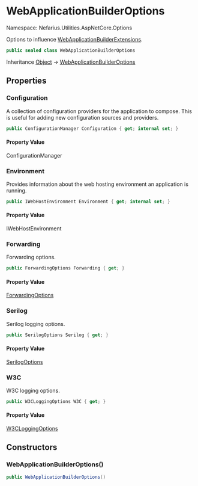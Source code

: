 # WebApplicationBuilderOptions

Namespace: Nefarius.Utilities.AspNetCore.Options

Options to influence [WebApplicationBuilderExtensions](./nefarius.utilities.aspnetcore.webapplicationbuilderextensions.md).

```csharp
public sealed class WebApplicationBuilderOptions
```

Inheritance [Object](https://docs.microsoft.com/en-us/dotnet/api/system.object) → [WebApplicationBuilderOptions](./nefarius.utilities.aspnetcore.options.webapplicationbuilderoptions.md)

## Properties

### <a id="properties-configuration"/>**Configuration**

A collection of configuration providers for the application to compose. This is useful for adding new configuration sources and providers.

```csharp
public ConfigurationManager Configuration { get; internal set; }
```

#### Property Value

ConfigurationManager<br>

### <a id="properties-environment"/>**Environment**

Provides information about the web hosting environment an application is running.

```csharp
public IWebHostEnvironment Environment { get; internal set; }
```

#### Property Value

IWebHostEnvironment<br>

### <a id="properties-forwarding"/>**Forwarding**

Forwarding options.

```csharp
public ForwardingOptions Forwarding { get; }
```

#### Property Value

[ForwardingOptions](./nefarius.utilities.aspnetcore.options.forwardingoptions.md)<br>

### <a id="properties-serilog"/>**Serilog**

Serilog logging options.

```csharp
public SerilogOptions Serilog { get; }
```

#### Property Value

[SerilogOptions](./nefarius.utilities.aspnetcore.options.serilogoptions.md)<br>

### <a id="properties-w3c"/>**W3C**

W3C logging options.

```csharp
public W3CLoggingOptions W3C { get; }
```

#### Property Value

[W3CLoggingOptions](./nefarius.utilities.aspnetcore.options.w3cloggingoptions.md)<br>

## Constructors

### <a id="constructors-.ctor"/>**WebApplicationBuilderOptions()**

```csharp
public WebApplicationBuilderOptions()
```
